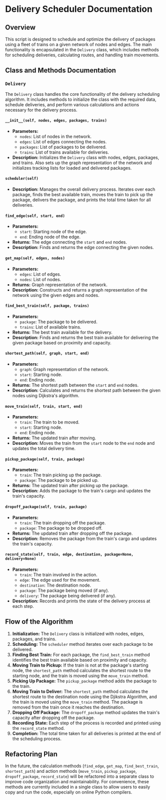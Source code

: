 # Delivery Scheduler Documentation

## Overview

This script is designed to schedule and optimize the delivery of packages using a fleet of trains on a given network of nodes and edges. The main functionality is encapsulated in the `Delivery` class, which includes methods for scheduling deliveries, calculating routes, and handling train movements.

## Class and Methods Documentation

### `Delivery`

The `Delivery` class handles the core functionality of the delivery scheduling algorithm. It includes methods to initialize the class with the required data, schedule deliveries, and perform various calculations and actions necessary for the delivery process.

#### `__init__(self, nodes, edges, packages, trains)`

- **Parameters:**
  - `nodes`: List of nodes in the network.
  - `edges`: List of edges connecting the nodes.
  - `packages`: List of packages to be delivered.
  - `trains`: List of trains available for deliveries.
- **Description:** Initializes the `Delivery` class with nodes, edges, packages, and trains. Also sets up the graph representation of the network and initializes tracking lists for loaded and delivered packages.

#### `scheduler(self)`

- **Description:** Manages the overall delivery process. Iterates over each package, finds the best available train, moves the train to pick up the package, delivers the package, and prints the total time taken for all deliveries.

#### `find_edge(self, start, end)`

- **Parameters:**
  - `start`: Starting node of the edge.
  - `end`: Ending node of the edge.
- **Returns:** The edge connecting the `start` and `end` nodes.
- **Description:** Finds and returns the edge connecting the given nodes.

#### `get_map(self, edges, nodes)`

- **Parameters:**
  - `edges`: List of edges.
  - `nodes`: List of nodes.
- **Returns:** Graph representation of the network.
- **Description:** Constructs and returns a graph representation of the network using the given edges and nodes.

#### `find_best_train(self, package, trains)`

- **Parameters:**
  - `package`: The package to be delivered.
  - `trains`: List of available trains.
- **Returns:** The best train available for the delivery.
- **Description:** Finds and returns the best train available for delivering the given package based on proximity and capacity.

#### `shortest_path(self, graph, start, end)`

- **Parameters:**
  - `graph`: Graph representation of the network.
  - `start`: Starting node.
  - `end`: Ending node.
- **Returns:** The shortest path between the `start` and `end` nodes.
- **Description:** Calculates and returns the shortest path between the given nodes using Dijkstra's algorithm.

#### `move_train(self, train, start, end)`

- **Parameters:**
  - `train`: The train to be moved.
  - `start`: Starting node.
  - `end`: Ending node.
- **Returns:** The updated train after moving.
- **Description:** Moves the train from the `start` node to the `end` node and updates the total delivery time.

#### `pickup_package(self, train, package)`

- **Parameters:**
  - `train`: The train picking up the package.
  - `package`: The package to be picked up.
- **Returns:** The updated train after picking up the package.
- **Description:** Adds the package to the train's cargo and updates the train's capacity.

#### `dropoff_package(self, train, package)`

- **Parameters:**
  - `train`: The train dropping off the package.
  - `package`: The package to be dropped off.
- **Returns:** The updated train after dropping off the package.
- **Description:** Removes the package from the train's cargo and updates the train's capacity.

#### `record_state(self, train, edge, destination, package=None, delivery=None)`

- **Parameters:**
  - `train`: The train involved in the action.
  - `edge`: The edge used for the movement.
  - `destination`: The destination node.
  - `package`: The package being moved (if any).
  - `delivery`: The package being delivered (if any).
- **Description:** Records and prints the state of the delivery process at each step.

## Flow of the Algorithm

1. **Initialization:** The `Delivery` class is initialized with nodes, edges, packages, and trains.
2. **Scheduling:** The `scheduler` method iterates over each package to be delivered.
3. **Finding Best Train:** For each package, the `find_best_train` method identifies the best train available based on proximity and capacity.
4. **Moving Train to Pickup:** If the train is not at the package's starting node, the `shortest_path` method calculates the shortest route to the starting node, and the train is moved using the `move_train` method.
5. **Picking Up Package:** The `pickup_package` method adds the package to the train.
6. **Moving Train to Deliver:** The `shortest_path` method calculates the shortest route to the destination node using the Djikstra Algorithm, and the train is moved using the `move_train` method. The package is removed from the train once it reaches the destination.
7. **Dropping Off Package:** The `dropoff_package` method updates the train's capacity after dropping off the package.
8. **Recording State:** Each step of the process is recorded and printed using the `record_state` method.
9. **Completion:** The total time taken for all deliveries is printed at the end of the scheduling process.

## Refactoring Plan

In the future, the calculation methods (`find_edge`, `get_map`, `find_best_train`, `shortest_path`) and action methods (`move_train`, `pickup_package`, `dropoff_package`, `record_state`) will be refactored into a separate class to improve code organization and maintainability. For convenience, these methods are currently included in a single class to allow users to easily copy and run the code, especially on online Python compilers.
